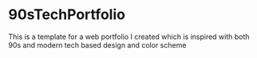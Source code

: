 # 90sTechPortfolio
This is a template for a web portfolio I created which is inspired with both 90s and modern tech based design and color scheme

